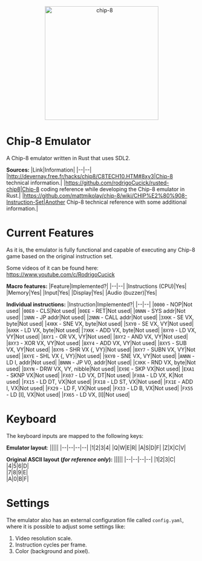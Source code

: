 <div align="center">
  <img
    alt="chip-8"
    src="https://csdb.dk/gfx/releases/17000/17306.png"
    height="300px"
  />
</div>

# Chip-8 Emulator
A Chip-8 emulator written in Rust that uses SDL2.

__Sources:__
|Link|Information|
|--|--|
|http://devernay.free.fr/hacks/chip8/C8TECH10.HTM#8xy3|Chip-8 technical information.|
|https://github.com/rodrigoCucick/rusted-chip8|Chip-8 coding reference while developing the Chip-8 emulator in Rust.|
|https://github.com/mattmikolay/chip-8/wiki/CHIP%E2%80%908-Instruction-Set|Another Chip-8 technical reference with some additional information.|

# Current Features
As it is, the emulator is fully functional and capable of executing any Chip-8 game based on the original instruction set.

Some videos of it can be found here: https://www.youtube.com/c/RodrigoCucick

__Macro features:__
|Feature|Implemented?|
|--|--|
|Instructions (CPU)|Yes|
|Memory|Yes|
|Input|Yes|
|Display|Yes|
|Audio (buzzer)|Yes|

__Individual instructions:__
|Instruction|Implemented?|
|--|--|
|`0000` - NOP|Not used|
|`00E0` - CLS|Not used|
|`00EE` - RET|Not used|
|`0NNN` - SYS addr|Not used|
|`1NNN` - JP addr|Not used|
|`2NNN` - CALL addr|Not used|
|`3XKK` - SE VX, byte|Not used|
|`4XKK` - SNE VX, byte|Not used|
|`5XY0` - SE VX, VY|Not used|
|`6XKK` - LD VX, byte|Not used|
|`7XKK` - ADD VX, byte|Not used|
|`8XY0` - LD VX, VY|Not used|
|`8XY1` - OR VX, VY|Not used|
|`8XY2` - AND VX, VY|Not used|
|`8XY3` - XOR VX, VY|Not used|
|`8XY4` - ADD VX, VY|Not used|
|`8XY5` - SUB VX, VY|Not used|
|`8XY6` - SHR VX {, VY}|Not used|
|`8XY7` - SUBN VX, VY|Not used|
|`8XYE` - SHL VX {, VY}|Not used|
|`9XY0` - SNE VX, VY|Not used|
|`ANNN` - LD I, addr|Not used|
|`BNNN` - JP V0, addr|Not used|
|`CXKK` - RND VX, byte|Not used|
|`DXYN` - DRW VX, VY, nibble|Not used|
|`EX9E` - SKP VX|Not used|
|`EXA1` - SKNP VX|Not used|
|`FX07` - LD VX, DT|Not used|
|`FX0A` - LD VX, K|Not used|
|`FX15` - LD DT, VX|Not used|
|`FX18` - LD ST, VX|Not used|
|`FX1E` - ADD I, VX|Not used|
|`FX29` - LD F, VX|Not used|
|`FX33` - LD B, VX|Not used|
|`FX55` - LD [I], VX|Not used|
|`FX65` - LD VX, [I]|Not used|

# Keyboard
The keyboard inputs are mapped to the following keys:

__Emulator layout__:
|||||
|--|--|--|--|
|1|2|3|4|
|Q|W|E|R|
|A|S|D|F|
|Z|X|C|V|

__Original ASCII layout (_for reference only_):__
|||||
|--|--|--|--|
|1|2|3|C|   
|4|5|6|D|   
|7|8|9|E|   
|A|0|B|F|

# Settings
The emulator also has an external configuration file called `config.yaml`, where it is possible to adjust some settings like:
1. Video resolution scale.
2. Instruction cycles per frame.
3. Color (background and pixel).
